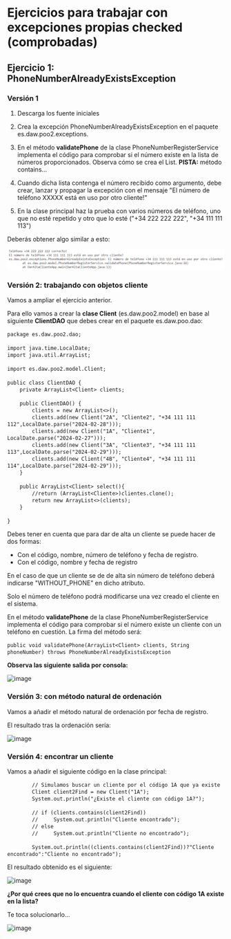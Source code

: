 # Ejercicios para trabajar con excepciones propias checked (comprobadas)

## Ejercicio 1: PhoneNumberAlreadyExistsException 

### Versión 1
1. Descarga los fuente iniciales
2. Crea la excepción PhoneNumberAlreadyExistsException en el paquete es.daw.poo2.exceptions.
3. En el método **validatePhone** de la clase PhoneNumberRegisterService implementa el código para comprobar si el número existe en la lista de números proporcionados. Observa cómo se crea el List.
**PISTA:** método contains...

4. Cuando dicha lista contenga el número recibido como argumento, debe crear, lanzar y propagar la excepción con el mensaje "El número de teléfono XXXXX está en uso por otro cliente!"
5. En la clase principal haz la prueba con varios números de teléfono, uno que no esté repetido y otro que lo esté ("+34 222 222 222", "+34 111 111 113") 

Deberás obtener algo similar a esto:

![alt text](image.png)

### Versión 2: trabajando con objetos cliente
Vamos a ampliar el ejercicio anterior.

Para ello vamos a crear la **clase Client** (es.daw.poo2.model) en base al siguiente **ClientDAO** que debes crear en el paquete es.daw.poo.dao:

```
package es.daw.poo2.dao;

import java.time.LocalDate;
import java.util.ArrayList;

import es.daw.poo2.model.Client;

public class ClientDAO {
    private ArrayList<Client> clients;

    public ClientDAO() {
        clients = new ArrayList<>();
        clients.add(new Client("2A", "Cliente2", "+34 111 111 112",LocalDate.parse("2024-02-28")));
        clients.add(new Client("1A", "Cliente1", LocalDate.parse("2024-02-27")));
        clients.add(new Client("3A", "Cliente3", "+34 111 111 113",LocalDate.parse("2024-02-29")));
        clients.add(new Client("4B", "Cliente4", "+34 111 111 114",LocalDate.parse("2024-02-29")));
    }

    public ArrayList<Client> select(){
        //return (ArrayList<Cliente>)clientes.clone();
        return new ArrayList<>(clients);
    }
    
}

```

Debes tener en cuenta que para dar de alta un cliente se puede hacer de dos formas:
- Con el código, nombre, número de teléfono y fecha de registro.
- Con el código, nombre y fecha de registro

En el caso de que un cliente se de de alta sin número de teléfono deberá indicarse "WITHOUT_PHONE" en dicho atributo.

Solo el número de teléfono podrá modificarse una vez creado el cliente en el sistema.

En el método **validatePhone** de la clase PhoneNumberRegisterService implementa el código para comprobar si el número existe un cliente con un teléfono en cuestión. La firma del método será:

```
public void validatePhone(ArrayList<Client> clients, String phoneNumber) throws PhoneNumberAlreadyExistsException
```

**Observa las siguiente salida por consola:**

![image](https://github.com/profeMelola/Programacion-05-2023-24/assets/91023374/6bbbd763-d8ac-4f68-8aa3-7ebda4d4a459)

### Versión 3: con método natural de ordenación

Vamos a añadir el método natural de ordenación por fecha de registro.

El resultado tras la ordenación sería:

![image](https://github.com/profeMelola/Programacion-05-2023-24/assets/91023374/73acf25f-1708-4370-bf11-0e908568a067)

### Versión 4: encontrar un cliente

Vamos a añadir el siguiente código en la clase principal:

```
        // Simulamos buscar un cliente por el código 1A que ya existe
        Client client2Find = new Client("1A");
        System.out.println("¿Existe el cliente con código 1A?");

        // if (clients.contains(client2Find))
        //     System.out.println("Cliente encontrado");
        // else
        //     System.out.println("Cliente no encontrado");

        System.out.println((clients.contains(client2Find))?"Cliente encontrado":"Cliente no encontrado");

```

El resultado obtenido es el siguiente:

![image](https://github.com/profeMelola/Programacion-05-2023-24/assets/91023374/c4eeed5a-ea93-427f-ba44-7dc07d9111e5)

**¿Por qué crees que no lo encuentra cuando el cliente con código 1A existe en la lista?**

Te toca solucionarlo...

![image](https://github.com/profeMelola/Programacion-05-2023-24/assets/91023374/bc681369-81a3-4fc5-bddc-efdebc55e691)
